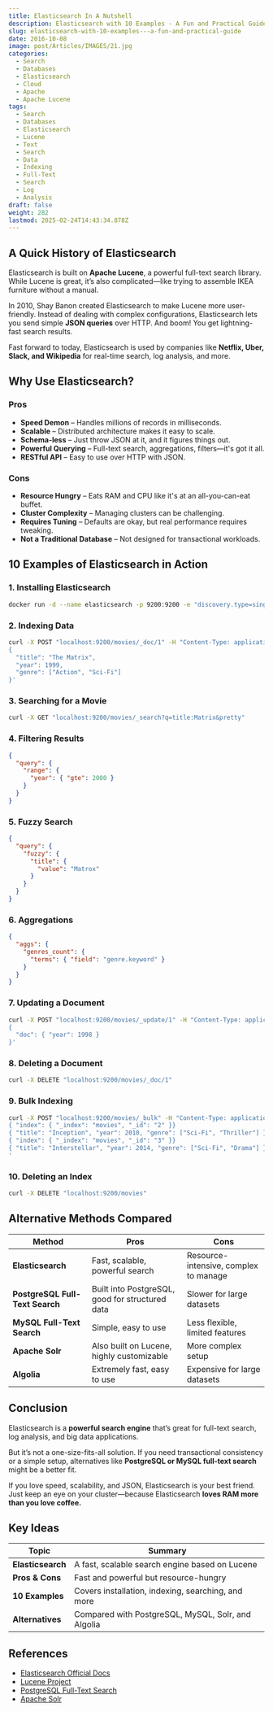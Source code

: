 ```yaml
---
title: Elasticsearch In A Nutshell
description: Elasticsearch with 10 Examples - A Fun and Practical Guide
slug: elasticsearch-with-10-examples---a-fun-and-practical-guide
date: 2016-10-08
image: post/Articles/IMAGES/21.jpg
categories:
  - Search
  - Databases
  - Elasticsearch
  - Cloud
  - Apache
  - Apache Lucene
tags:
  - Search
  - Databases
  - Elasticsearch
  - Lucene
  - Text
  - Search
  - Data
  - Indexing
  - Full-Text
  - Search
  - Log
  - Analysis
draft: false
weight: 282
lastmod: 2025-02-24T14:43:34.878Z
---
```

## A Quick History of Elasticsearch

Elasticsearch is built on **Apache Lucene**, a powerful full-text search library. While Lucene is great, it’s also complicated—like trying to assemble IKEA furniture without a manual.

In 2010, Shay Banon created Elasticsearch to make Lucene more user-friendly. Instead of dealing with complex configurations, Elasticsearch lets you send simple **JSON queries** over HTTP. And boom! You get lightning-fast search results.

Fast forward to today, Elasticsearch is used by companies like **Netflix, Uber, Slack, and Wikipedia** for real-time search, log analysis, and more.

## Why Use Elasticsearch?

### Pros

* **Speed Demon** – Handles millions of records in milliseconds.
* **Scalable** – Distributed architecture makes it easy to scale.
* **Schema-less** – Just throw JSON at it, and it figures things out.
* **Powerful Querying** – Full-text search, aggregations, filters—it's got it all.
* **RESTful API** – Easy to use over HTTP with JSON.

### Cons

* **Resource Hungry** – Eats RAM and CPU like it's at an all-you-can-eat buffet.
* **Cluster Complexity** – Managing clusters can be challenging.
* **Requires Tuning** – Defaults are okay, but real performance requires tweaking.
* **Not a Traditional Database** – Not designed for transactional workloads.

## 10 Examples of Elasticsearch in Action

### 1. Installing Elasticsearch

```bash
docker run -d --name elasticsearch -p 9200:9200 -e "discovery.type=single-node" docker.elastic.co/elasticsearch/elasticsearch:8.0.0
```

### 2. Indexing Data

```bash
curl -X POST "localhost:9200/movies/_doc/1" -H "Content-Type: application/json" -d'
{
  "title": "The Matrix",
  "year": 1999,
  "genre": ["Action", "Sci-Fi"]
}'
```

### 3. Searching for a Movie

```bash
curl -X GET "localhost:9200/movies/_search?q=title:Matrix&pretty"
```

### 4. Filtering Results

```json
{
  "query": {
    "range": {
      "year": { "gte": 2000 }
    }
  }
}
```

### 5. Fuzzy Search

```json
{
  "query": {
    "fuzzy": {
      "title": {
        "value": "Matrox"
      }
    }
  }
}
```

### 6. Aggregations

```json
{
  "aggs": {
    "genres_count": {
      "terms": { "field": "genre.keyword" }
    }
  }
}
```

### 7. Updating a Document

```bash
curl -X POST "localhost:9200/movies/_update/1" -H "Content-Type: application/json" -d'
{
  "doc": { "year": 1998 }
}'
```

### 8. Deleting a Document

```bash
curl -X DELETE "localhost:9200/movies/_doc/1"
```

### 9. Bulk Indexing

```bash
curl -X POST "localhost:9200/movies/_bulk" -H "Content-Type: application/json" -d'
{ "index": { "_index": "movies", "_id": "2" }}
{ "title": "Inception", "year": 2010, "genre": ["Sci-Fi", "Thriller"] }
{ "index": { "_index": "movies", "_id": "3" }}
{ "title": "Interstellar", "year": 2014, "genre": ["Sci-Fi", "Drama"] }
'
```

### 10. Deleting an Index

```bash
curl -X DELETE "localhost:9200/movies"
```

## Alternative Methods Compared

| Method                          | Pros                                            | Cons                                  |
| ------------------------------- | ----------------------------------------------- | ------------------------------------- |
| **Elasticsearch**               | Fast, scalable, powerful search                 | Resource-intensive, complex to manage |
| **PostgreSQL Full-Text Search** | Built into PostgreSQL, good for structured data | Slower for large datasets             |
| **MySQL Full-Text Search**      | Simple, easy to use                             | Less flexible, limited features       |
| **Apache Solr**                 | Also built on Lucene, highly customizable       | More complex setup                    |
| **Algolia**                     | Extremely fast, easy to use                     | Expensive for large datasets          |

## Conclusion

Elasticsearch is a **powerful search engine** that’s great for full-text search, log analysis, and big data applications.

But it’s not a one-size-fits-all solution. If you need transactional consistency or a simple setup, alternatives like **PostgreSQL or MySQL full-text search** might be a better fit.

If you love speed, scalability, and JSON, Elasticsearch is your best friend. Just keep an eye on your cluster—because Elasticsearch **loves RAM more than you love coffee.**

## Key Ideas

| Topic             | Summary                                            |
| ----------------- | -------------------------------------------------- |
| **Elasticsearch** | A fast, scalable search engine based on Lucene     |
| **Pros & Cons**   | Fast and powerful but resource-hungry              |
| **10 Examples**   | Covers installation, indexing, searching, and more |
| **Alternatives**  | Compared with PostgreSQL, MySQL, Solr, and Algolia |

## References

* [Elasticsearch Official Docs](https://www.elastic.co/guide/en/elasticsearch/reference/current/index.html)
* [Lucene Project](https://lucene.apache.org/)
* [PostgreSQL Full-Text Search](https://www.postgresql.org/docs/current/textsearch-intro.html)
* [Apache Solr](https://solr.apache.org/)
